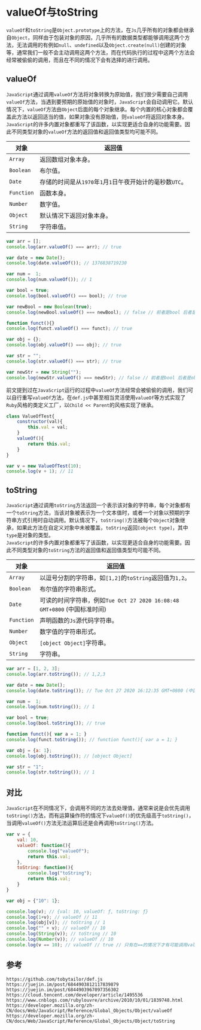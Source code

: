 # valueOf与toString
`valueOf`和`toString`是`Object.prototype`上的方法，在`Js`几乎所有的对象都会继承自`Object`，同样由于包装对象的原因，几乎所有的数据类型都能够调用这两个方法，无法调用的有例如`null`、`undefined`以及`Object.create(null)`创建的对象等，通常我们一般不会主动调用这两个方法，而在代码执行的过程中这两个方法会经常被偷偷的调用，而且在不同的情况下会有选择的进行调用。

## valueOf
`JavaScript`通过调用`valueOf`方法将对象转换为原始值，我们很少需要自己调用`valueOf`方法，当遇到要预期的原始值的对象时，`JavaScript`会自动调用它。默认情况下，`valueOf`方法由`Object`后面的每个对象继承。每个内置的核心对象都会覆盖此方法以返回适当的值，如果对象没有原始值，则`valueOf`将返回对象本身。  
`JavaScript`的许多内置对象都重写了该函数，以实现更适合自身的功能需要。因此不同类型对象的`valueOf`方法的返回值和返回值类型均可能不同。

| 对象 | 返回值
| --- | --- | 
| `Array` | 返回数组对象本身。 | 
| `Boolean` | 布尔值。 | 
| `Date` | 存储的时间是从`1970`年`1`月`1`日午夜开始计的毫秒数`UTC`。 | 
| `Function` | 函数本身。 | 
| `Number` | 数字值。 | 
| `Object` | 默认情况下返回对象本身。 | 
| `String` | 字符串值。 | 

```javascript
var arr = [];
console.log(arr.valueOf() === arr); // true

var date = new Date();
console.log(date.valueOf()); // 1376838719230

var num =  1;
console.log(num.valueOf()); // 1

var bool = true;
console.log(bool.valueOf() === bool); // true

var newBool = new Boolean(true);
console.log(newBool.valueOf() === newBool); // false // 前者是bool 后者是object

function funct(){}
console.log(funct.valueOf() === funct); // true

var obj = {};
console.log(obj.valueOf() === obj); // true

var str = "";
console.log(str.valueOf() === str); // true

var newStr = new String("");
console.log(newStr.valueOf() === newStr); // false // 前者是bool 后者是object
```

前文提到过在`JavaScript`运行的过程中`valueOf`方法经常会被偷偷的调用，我们可以自行重写`valueOf`方法，在`def.js`中甚至相当灵活使用`valueOf`等方式实现了`Ruby`风格的类定义工厂，以`Child << Parent`的风格实现了继承。

```javascript
class ValueOfTest{
    constructor(val){
        this.val = val;
    }
    valueOf(){
        return this.val;
    }
}

var v = new ValueOfTest(10);
console.log(v + 1); // 11
```

## toString
`JavaScript`通过调用`toString`方法返回一个表示该对象的字符串，每个对象都有一个`toString`方法，当该对象被表示为一个文本值时，或者一个对象以预期的字符串方式引用时自动调用。默认情况下，`toString()`方法被每个`Object`对象继承，如果此方法在自定义对象中未被覆盖，`toString`返回`[object type]`，其中`type`是对象的类型。  
`JavaScript`的许多内置对象都重写了该函数，以实现更适合自身的功能需要。因此不同类型对象的`toString`方法的返回值和返回值类型均可能不同。

| 对象 | 返回值
| --- | --- | 
| `Array` | 以逗号分割的字符串，如`[1,2]`的`toString`返回值为`1,2`。 | 
| `Boolean` | 布尔值的字符串形式。 | 
| `Date` | 可读的时间字符串，例如`Tue Oct 27 2020 16:08:48 GMT+0800` (中国标准时间) | 
| `Function` | 声明函数的`Js`源代码字符串。 | 
| `Number` | 数字值的字符串形式。 | 
| `Object` | `[object Object]`字符串。 | 
| `String` | 字符串。 | 

```javascript
var arr = [1, 2, 3];
console.log(arr.toString()); // 1,2,3

var date = new Date();
console.log(date.toString()); // Tue Oct 27 2020 16:12:35 GMT+0800 (中国标准时间)

var num =  1;
console.log(num.toString()); // 1

var bool = true;
console.log(bool.toString()); // true

function funct(){ var a = 1; }
console.log(funct.toString()); // function funct(){ var a = 1; }

var obj = {a: 1};
console.log(obj.toString()); // [object Object]

var str = "1";
console.log(str.toString()); // 1
```

## 对比
`JavaScript`在不同情况下，会调用不同的方法去处理值，通常来说是会优先调用`toString()`方法，而有运算操作符的情况下`valueOf()`的优先级高于`toString()`，当调用`valueOf()`方法无法运算后还是会再调用`toString()`方法。

```javascript
var v = {
    val: 10,
    valueOf: function(){
        console.log("valueOf");
        return this.val;
    },
    toString: function(){
        console.log("toString");
        return this.val;
    }
}

var obj = {"10": 1};

console.log(v); // {val: 10, valueOf: ƒ, toString: ƒ}
console.log(1+v); // valueOf // 11
console.log(obj[v]); // toString // 1
console.log("" + v); // valueOf // 10
console.log(String(v)); // toString // 10
console.log(Number(v)); // valueOf // 10
console.log(v == 10); // valueOf // true // 只有在==的情况下才有可能调用valueOf 在===的情况下object与number不可能相等
```




## 参考

```
https://github.com/tobytailor/def.js
https://juejin.im/post/6844903812117839879
https://juejin.im/post/6844903967097356302
https://cloud.tencent.com/developer/article/1495536
https://www.cnblogs.com/rubylouvre/archive/2010/10/01/1839748.html
https://developer.mozilla.org/zh-CN/docs/Web/JavaScript/Reference/Global_Objects/Object/valueOf
https://developer.mozilla.org/zh-CN/docs/Web/JavaScript/Reference/Global_Objects/Object/toString
```


